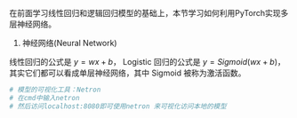 在前面学习线性回归和逻辑回归模型的基础上，本节学习如何利用PyTorch实现多层神经网络。
1. 神经网络(Neural Network)

线性回归的公式是 $y = w x + b$， Logistic 回归的公式是 $y = Sigmoid(w x + b)$，其实它们都可以看成单层神经网络，其中 Sigmoid 被称为激活函数。

```python
# 模型的可视化工具：Netron
# 在cmd中输入netron   
# 然后访问localhost:8080即可使用netron 来可视化访问本地的模型
```
